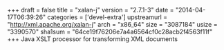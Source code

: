 +++
draft = false
title = "xalan-j"
version = "2.7.1-3"
date = "2014-04-17T06:39:26"
categories = ['devel-extra']
upstreamurl = "http://xml.apache.org/xalan-j"
arch = "x86_64"
size = "3087184"
usize = "3390570"
sha1sum = "64ce19f76206e7a4a6564cf0c28acb2f4563f11f"
+++
Java XSLT processor for transforming XML documents